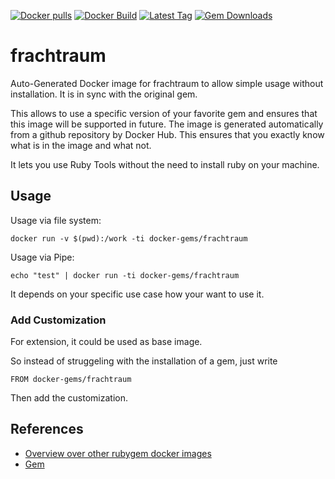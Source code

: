 [![Docker pulls](https://img.shields.io/docker/pulls/rubygem/frachtraum.svg)](https://hub.docker.com/r/rubygem/frachtraum/)
[![Docker Build](https://img.shields.io/docker/automated/rubygem/frachtraum.svg)](https://hub.docker.com/r/rubygem/frachtraum/)
[![Latest Tag](https://img.shields.io/github/tag/docker-rubygem/frachtraum.svg)](https://hub.docker.com/r/rubygem/frachtraum/)
[![Gem Downloads](https://img.shields.io/gem/dt/frachtraum.svg)](https://rubygems.org/gems/frachtraum/)
# frachtraum

Auto-Generated Docker image for frachtraum to allow simple usage without installation.
It is in sync with the original gem.

This allows to use a specific version of your favorite gem and ensures that this image will be supported in future.
The image is generated automatically from a github repository by Docker Hub.
This ensures that you exactly know what is in the image and what not.

It lets you use Ruby Tools without the need to install ruby on your machine.

## Usage

Usage via file system:

`docker run -v $(pwd):/work -ti docker-gems/frachtraum`

Usage via Pipe:

`echo "test" | docker run -ti docker-gems/frachtraum`

It depends on your specific use case how your want to use it.

### Add Customization

For extension, it could be used as base image.

So instead of struggeling with the installation of a gem, just write

`FROM docker-gems/frachtraum`

Then add the customization.

## References

 - [Overview over other rubygem docker images](https://github.com/thinkbot/docker-rubygem)
 - [Gem](https://rubygems.org/gems/frachtraum/)
